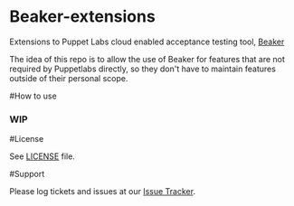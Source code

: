 # Beaker-extensions

Extensions to Puppet Labs cloud enabled acceptance testing tool, [Beaker](https://github.com/puppetlabs/beaker/)

The idea of this repo is to allow the use of Beaker for features that are not required by Puppetlabs directly, so they don't have to maintain features outside of their personal scope.

#How to use

### WIP

#License

See [LICENSE](LICENSE) file.

#Support

Please log tickets and issues at our [Issue Tracker](https://github.com/puppetlabs/beaker/issues).

